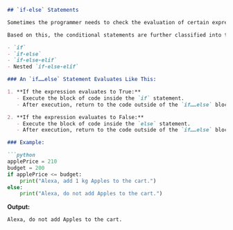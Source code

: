 ```markdown
## `if-else` Statements

Sometimes the programmer needs to check the evaluation of certain expression(s), whether the expression(s) evaluate to True or False. If the expression evaluates to False, then the program execution follows a different path than it would have if the expression had evaluated to True.

Based on this, the conditional statements are further classified into the following types:

- `if`
- `if-else`
- `if-else-elif`
- Nested `if-else-elif`

### An `if……else` Statement Evaluates Like This:

1. **If the expression evaluates to True:**
   - Execute the block of code inside the `if` statement.
   - After execution, return to the code outside of the `if……else` block.

2. **If the expression evaluates to False:**
   - Execute the block of code inside the `else` statement.
   - After execution, return to the code outside of the `if……else` block.

### Example:

```python
applePrice = 210
budget = 200
if applePrice <= budget:
    print("Alexa, add 1 kg Apples to the cart.")
else:
    print("Alexa, do not add Apples to the cart.")
```

**Output:**
```
Alexa, do not add Apples to the cart.
```
```